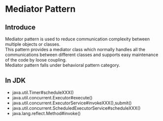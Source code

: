 # Mediator Pattern

## Introduce

Mediator pattern is used to reduce communication complexity between multiple objects or classes. <br>
This pattern provides a mediator class which normally handles all the communications between different classes and supports easy maintenance of the code by loose coupling. <br>
Mediator pattern falls under behavioral pattern category.

## In JDK

* java.util.Timer#scheduleXXX() 
* java.util.concurrent.Executor#execute()
* java.util.concurrent.ExecutorService#invokeXXX(),submit() 
* java.util.concurrent.ScheduledExecutorService#scheduleXXX()
* java.lang.reflect.Method#invoke()   